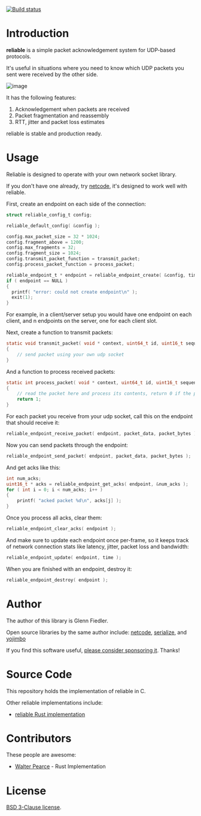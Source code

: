 [![Build status](https://github.com/mas-bandwidth/reliable/workflows/CI/badge.svg)](https://github.com/mas-bandwidth/reliable/actions?query=workflow%3ACI)

# Introduction

**reliable** is a simple packet acknowledgement system for UDP-based protocols.

It's useful in situations where you need to know which UDP packets you sent were received by the other side.

![image](https://github.com/mas-bandwidth/reliable/assets/696656/c58edcde-8bff-4683-8bc9-36c562ee7570)

It has the following features:

1. Acknowledgement when packets are received
2. Packet fragmentation and reassembly
3. RTT, jitter and packet loss estimates

reliable is stable and production ready.

# Usage

Reliable is designed to operate with your own network socket library.

If you don't have one already, try [netcode](https://github.com/mas-bandwidth/netcode), it's designed to work well with reliable.

First, create an endpoint on each side of the connection:

```c
struct reliable_config_t config;

reliable_default_config( &config );

config.max_packet_size = 32 * 1024;
config.fragment_above = 1200;
config.max_fragments = 32;
config.fragment_size = 1024;
config.transmit_packet_function = transmit_packet;
config.process_packet_function = process_packet;

reliable_endpoint_t * endpoint = reliable_endpoint_create( &config, time );
if ( endpoint == NULL )
{
  printf( "error: could not create endpoint\n" );
  exit(1);
}
```

For example, in a client/server setup you would have one endpoint on each client, and n endpoints on the server, one for each client slot.

Next, create a function to transmit packets:

```c
static void transmit_packet( void * context, uint64_t id, uint16_t sequence, uint8_t * packet_data, int packet_bytes )
{
    // send packet using your own udp socket
}
```

And a function to process received packets:

```c
static int process_packet( void * context, uint64_t id, uint16_t sequence, uint8_t * packet_data, int packet_bytes )
{
    // read the packet here and process its contents, return 0 if the packet should not be acked
    return 1;
}
```

For each packet you receive from your udp socket, call this on the endpoint that should receive it:

```c
reliable_endpoint_receive_packet( endpoint, packet_data, packet_bytes );
```

Now you can send packets through the endpoint:

```c
reliable_endpoint_send_packet( endpoint, packet_data, packet_bytes );
```

And get acks like this:

```c
int num_acks;
uint16_t * acks = reliable_endpoint_get_acks( endpoint, &num_acks );
for ( int i = 0; i < num_acks; i++ )
{
    printf( "acked packet %d\n", acks[j] );
}
```

Once you process all acks, clear them:

```c
reliable_endpoint_clear_acks( endpoint );
```

And make sure to update each endpoint once per-frame, so it keeps track of network connection stats like latency, jitter, packet loss and bandwidth:

```c
reliable_endpoint_update( endpoint, time );
```

When you are finished with an endpoint, destroy it:

```c
reliable_endpoint_destroy( endpoint );
```

# Author

The author of this library is Glenn Fiedler.

Open source libraries by the same author include: [netcode](https://github.com/mas-bandwidth/netcode), [serialize](https://github.com/mas-bandwidth/serialize),  and [yojimbo](https://github.com/mas-bandwidth/yojimbo)

If you find this software useful, [please consider sponsoring it](https://github.com/sponsors/mas-bandwidth). Thanks!

# Source Code

This repository holds the implementation of reliable in C.

Other reliable implementations include:

* [reliable Rust implementation](https://github.com/jaynus/reliable.io)

# Contributors

These people are awesome:

* [Walter Pearce](https://github.com/jaynus) - Rust Implementation

# License

[BSD 3-Clause license](https://opensource.org/licenses/BSD-3-Clause).
